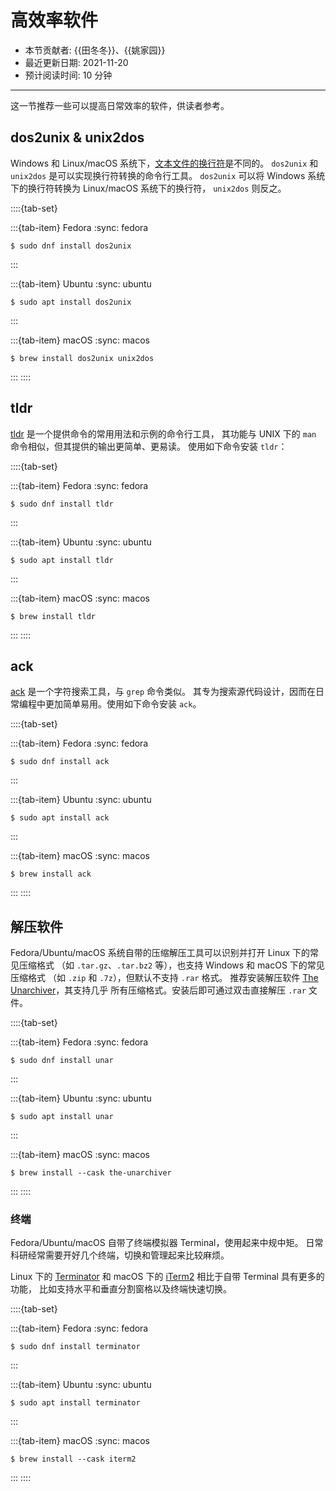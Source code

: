 # 高效率软件

- 本节贡献者: {{田冬冬}}、{{姚家园}}
- 最近更新日期: 2021-11-20
- 预计阅读时间: 10 分钟

---

这一节推荐一些可以提高日常效率的软件，供读者参考。

## dos2unix & unix2dos

Windows 和 Linux/macOS 系统下，[文本文件的换行符](https://www.ruanyifeng.com/blog/2006/04/post_213.html)是不同的。
`dos2unix` 和 `unix2dos` 是可以实现换行符转换的命令行工具。
`dos2unix` 可以将 Windows 系统下的换行符转换为 Linux/macOS 系统下的换行符，
`unix2dos` 则反之。

::::{tab-set}

:::{tab-item} Fedora
:sync: fedora

```
$ sudo dnf install dos2unix
```
:::

:::{tab-item} Ubuntu
:sync: ubuntu

```
$ sudo apt install dos2unix
```
:::

:::{tab-item} macOS
:sync: macos

```
$ brew install dos2unix unix2dos
```
:::
::::

## tldr

[tldr](https://tldr.sh/) 是一个提供命令的常用用法和示例的命令行工具，
其功能与 UNIX 下的 `man` 命令相似，但其提供的输出更简单、更易读。
使用如下命令安装 `tldr`：

::::{tab-set}

:::{tab-item} Fedora
:sync: fedora

```
$ sudo dnf install tldr
```
:::

:::{tab-item} Ubuntu
:sync: ubuntu

```
$ sudo apt install tldr
```
:::

:::{tab-item} macOS
:sync: macos

```
$ brew install tldr
```
:::
::::

## ack

[ack](https://beyondgrep.com/) 是一个字符搜索工具，与 `grep` 命令类似。
其专为搜索源代码设计，因而在日常编程中更加简单易用。使用如下命令安装 `ack`。

::::{tab-set}

:::{tab-item} Fedora
:sync: fedora

```
$ sudo dnf install ack
```
:::

:::{tab-item} Ubuntu
:sync: ubuntu

```
$ sudo apt install ack
```
:::

:::{tab-item} macOS
:sync: macos

```
$ brew install ack
```
:::
::::

## 解压软件

Fedora/Ubuntu/macOS 系统自带的压缩解压工具可以识别并打开 Linux 下的常见压缩格式
（如 `.tar.gz`、`.tar.bz2` 等），也支持 Windows 和 macOS 下的常见压缩格式
（如 `.zip` 和 `.7z`），但默认不支持 `.rar` 格式。
推荐安装解压软件 [The Unarchiver](https://theunarchiver.com/)，其支持几乎
所有压缩格式。安装后即可通过双击直接解压 `.rar` 文件。

::::{tab-set}

:::{tab-item} Fedora
:sync: fedora

```
$ sudo dnf install unar
```
:::

:::{tab-item} Ubuntu
:sync: ubuntu

```
$ sudo apt install unar
```
:::

:::{tab-item} macOS
:sync: macos

```
$ brew install --cask the-unarchiver
```
:::
::::

### 终端

Fedora/Ubuntu/macOS 自带了终端模拟器 Terminal，使用起来中规中矩。
日常科研经常需要开好几个终端，切换和管理起来比较麻烦。

Linux 下的 [Terminator](https://gnome-terminator.org/) 和
macOS 下的 [iTerm2](https://iterm2.com/) 相比于自带 Terminal 具有更多的功能，
比如支持水平和垂直分割窗格以及终端快速切换。

::::{tab-set}

:::{tab-item} Fedora
:sync: fedora

```
$ sudo dnf install terminator
```
:::

:::{tab-item} Ubuntu
:sync: ubuntu

```
$ sudo apt install terminator
```
:::

:::{tab-item} macOS
:sync: macos

```
$ brew install --cask iterm2
```
:::
::::

